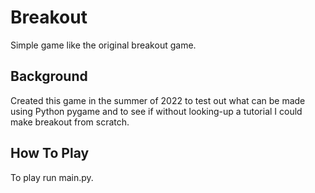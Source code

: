 # Breakout
Simple game like the original breakout game.

## Background 
Created this game in the summer of 2022 to test out what can be made using Python pygame and to see if without looking-up a tutorial I could make breakout from scratch. 

## How To Play
To play run main.py. 

